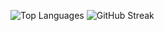 ![Top Languages](https://github-readme-stats.vercel.app/api/top-langs/?username=GiannisMand&layout=compact&theme=radical)
![GitHub Streak](https://streak-stats.demolab.com/?user=GiannisMand&theme=radical)


